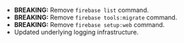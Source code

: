 * **BREAKING:** Remove `firebase list` command.
* **BREAKING:** Remove `firebase tools:migrate` command.
* **BREAKING:** Remove `firebase setup:web` command.
* Updated underlying logging infrastructure.